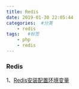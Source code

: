 ```yaml
---
title: Redis
date: 2019-01-30 22:05:44
categories:  #分类
    - redis
tags:   #标签
    - php
    - redis
---
```


### Redis
1、[Redis安装配置环境变量](https://blog.csdn.net/sunbo_csdn/article/details/82010722)





